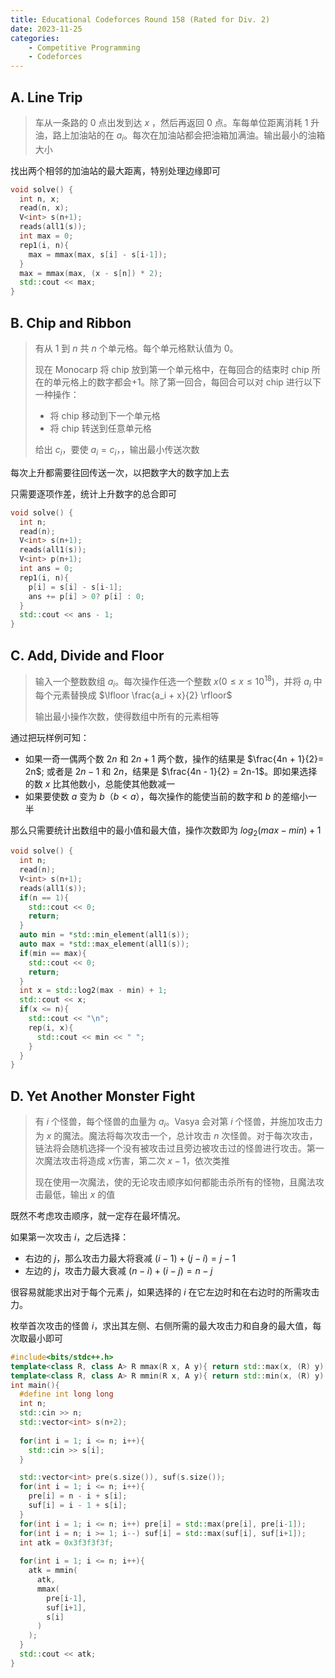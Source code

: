 ```yaml
---
title: Educational Codeforces Round 158 (Rated for Div. 2)
date: 2023-11-25
categories:
    - Competitive Programming
    - Codeforces
---
```


## A. Line Trip

> 车从一条路的 0 点出发到达 $x$ ，然后再返回 $0$ 点。车每单位距离消耗 $1$ 升油，路上加油站的在 $a_i$。每次在加油站都会把油箱加满油。输出最小的油箱大小

找出两个相邻的加油站的最大距离，特别处理边缘即可

```cpp 
void solve() {
  int n, x;
  read(n, x);
  V<int> s(n+1);
  reads(all1(s));
  int max = 0;
  rep1(i, n){
    max = mmax(max, s[i] - s[i-1]);
  }
  max = mmax(max, (x - s[n]) * 2);
  std::cout << max;
}
```

## B. Chip and Ribbon

> 有从 1 到 $n$ 共 $n$ 个单元格。每个单元格默认值为 $0$。
>
> 现在 Monocarp 将 chip 放到第一个单元格中，在每回合的结束时 chip 所在的单元格上的数字都会$+1$。除了第一回合，每回合可以对 chip 进行以下一种操作：
>
> - 将 chip 移动到下一个单元格
> - 将 chip 转送到任意单元格
>
> 给出 $c_i$，要使 $a_i = c_i$，，输出最小传送次数

每次上升都需要往回传送一次，以把数字大的数字加上去

只需要逐项作差，统计上升数字的总合即可

```c++
void solve() {
  int n;
  read(n);
  V<int> s(n+1);
  reads(all1(s));
  V<int> p(n+1);
  int ans = 0;
  rep1(i, n){
    p[i] = s[i] - s[i-1];
    ans += p[i] > 0? p[i] : 0;
  }
  std::cout << ans - 1;
}
```

## C. Add, Divide and Floor

> 输入一个整数数组 $a_i$。每次操作任选一个整数 $x(0 \le x \le 10^{18})$，并将 $a_i$ 中每个元素替换成 $\lfloor \frac{a_i + x}{2} \rfloor$
>
> 输出最小操作次数，使得数组中所有的元素相等

通过把玩样例可知：

- 如果一奇一偶两个数 $2n$ 和 $2n+1$ 两个数，操作的结果是 $\frac{4n + 1}{2}= 2n$; 或者是 $2n-1$ 和 $2n$，结果是 $\frac{4n - 1}{2} = 2n-1$。即如果选择的数 $x$ 比其他数小，总能使其他数减一
- 如果要使数 $a$ 变为 $b$（$b < a$），每次操作的能使当前的数字和 $b$ 的差缩小一半

那么只需要统计出数组中的最小值和最大值，操作次数即为 $log_2(max-min) + 1$



```cpp
void solve() {
  int n;
  read(n);
  V<int> s(n+1);
  reads(all1(s));
  if(n == 1){
    std::cout << 0;
    return;
  }
  auto min = *std::min_element(all1(s));
  auto max = *std::max_element(all1(s));
  if(min == max){
    std::cout << 0;
    return;
  }
  int x = std::log2(max - min) + 1;
  std::cout << x;
  if(x <= n){
    std::cout << "\n";
    rep(i, x){
      std::cout << min << " ";
    }
  }
}
```



## D. Yet Another Monster Fight

>  有 $i$ 个怪兽，每个怪兽的血量为 $a_i$。Vasya 会对第 $i$ 个怪兽，并施加攻击力为 $x$ 的魔法。魔法将每次攻击一个，总计攻击 $n$ 次怪兽。对于每次攻击，链法将会随机选择一个没有被攻击过且旁边被攻击过的怪兽进行攻击。第一次魔法攻击将造成 $x$伤害，第二次 $x-1$，依次类推
>
> 现在使用一次魔法，使的无论攻击顺序如何都能击杀所有的怪物，且魔法攻击最低，输出 $x$ 的值

既然不考虑攻击顺序，就一定存在最坏情况。

如果第一次攻击 $i$，之后选择：

- 右边的 $j$，那么攻击力最大将衰减 $(i - 1) + (j - i) = j - 1$
- 左边的 $j$，攻击力最大衰减 $(n - i) + (i - j) = n - j$

很容易就能求出对于每个元素 $j$，如果选择的 $i$ 在它左边时和在右边时的所需攻击力。

枚举首次攻击的怪兽 $i$，求出其左侧、右侧所需的最大攻击力和自身的最大值，每次取最小即可

```cpp
#include<bits/stdc++.h>
template<class R, class A> R mmax(R x, A y){ return std::max(x, (R) y); } template<class R, class A, class... AS> R mmax(R x, A xx, AS... xxs){ return std::max(x, mmax((R)xx, xxs...));  }
template<class R, class A> R mmin(R x, A y){ return std::min(x, (R) y); } template<class R, class A, class... AS> R mmin(R x, A xx, AS... xxs){ return std::min(x, mmin((R)xx, xxs...));  }
int main(){
  #define int long long
  int n;
  std::cin >> n;
  std::vector<int> s(n+2);
  
  for(int i = 1; i <= n; i++){
    std::cin >> s[i];
  }

  std::vector<int> pre(s.size()), suf(s.size());
  for(int i = 1; i <= n; i++){
    pre[i] = n - i + s[i];
    suf[i] = i - 1 + s[i]; 
  }
  for(int i = 1; i <= n; i++) pre[i] = std::max(pre[i], pre[i-1]);
  for(int i = n; i >= 1; i--) suf[i] = std::max(suf[i], suf[i+1]);
  int atk = 0x3f3f3f3f;
  
  for(int i = 1; i <= n; i++){
    atk = mmin(
      atk,
      mmax(
        pre[i-1],
        suf[i+1],
        s[i]
      )
    );
  }
  std::cout << atk;
}
```


<!--
## E. Compressed Tree

> 给一棵由 $n$ 个节点组成的树。节点 $i$ 上有数字 $a_i$
>
> 可以进行下列操作任意次，可以是 0 次
>
> - 选择一个最多有 1 个相邻边的点，从树中移除
>
> 可以删除所有的节点
>
> 在所有操作结束后，对这棵树进行压缩。压缩过程如下：
>
> - 当一个顶点有两个相邻的边时，删除顶点，并将其邻边所连节点直接相连。
>
> 值得一提的是如果有多种压缩过程，其结果仍是一致的
>
> 计算在进行上述操作任意次并压缩后所剩余节点的最大和
-->